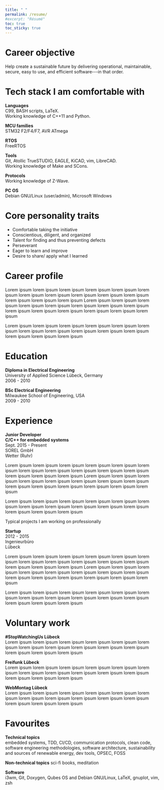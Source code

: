 ```yaml
---
title: " "
permalink: /resume/
#excerpt: "Résumé"
toc: true
toc_sticky: true
---
```


# <i class="fa fa-fw fa-crosshairs"></i> Career objective
Help create a sustainable future by delivering operational, maintainable, secure, easy to use, and efficient software---in that order.


# <i class="fas fa-fw fa-tools"></i> Tech stack I am comfortable with
**Languages**  
C99, BASH scripts, LaTeX.  
Working knowledge of C++11 and Python.

**MCU families**  
STM32 F2/F4/F7, AVR ATmega

**RTOS**  
FreeRTOS

**Tools**  
Git, Atollic TrueSTUDIO, EAGLE, KiCAD, vim, LibreCAD.  
Working knowledge of Make and SCons.

**Protocols**  
Working knowledge of Z-Wave.

**PC OS**  
Debian GNU/Linux (user/admin), Microsoft Windows


# <i class="fas fa-fw fa-user-check"></i> Core personality traits
- Comfortable taking the initiative
- Conscientious, diligent, and organized
- Talent for finding and thus preventing defects
- Perseverant
- Eager to learn and improve
- Desire to share/ apply what I learned


# <i class="fa fa-fw fa-user"></i> Career profile
Lorem ipsum lorem ipsum lorem ipsum lorem ipsum lorem ipsum lorem ipsum lorem ipsum lorem ipsum lorem ipsum lorem ipsum lorem ipsum lorem ipsum lorem ipsum lorem ipsum 
Lorem ipsum lorem ipsum lorem ipsum lorem ipsum lorem ipsum lorem ipsum lorem ipsum lorem ipsum lorem ipsum lorem ipsum lorem ipsum lorem ipsum lorem ipsum lorem ipsum 

Lorem ipsum lorem ipsum lorem ipsum lorem ipsum lorem ipsum lorem ipsum lorem ipsum lorem ipsum lorem ipsum lorem ipsum lorem ipsum lorem ipsum lorem ipsum lorem ipsum 


# <i class="fas fa-fw fa-graduation-cap"></i> Education
**Diploma in Electrical Engineering**  
University of Applied Science Lübeck, Germany  
2006 - 2010

**BSc Electrical Engineering**  
Milwaukee School of Engineering, USA  
2009 - 2010


# <i class="fa fa-fw fa-briefcase"></i> Experience
**Junior Developer**  
**C/C++ for embedded systems**  
Sept. 2015 - Present  
SOREL GmbH  
Wetter (Ruhr)

Lorem ipsum lorem ipsum lorem ipsum lorem ipsum lorem ipsum lorem ipsum lorem ipsum lorem ipsum lorem ipsum lorem ipsum lorem ipsum lorem ipsum lorem ipsum lorem ipsum 
Lorem ipsum lorem ipsum lorem ipsum lorem ipsum lorem ipsum lorem ipsum lorem ipsum lorem ipsum lorem ipsum lorem ipsum lorem ipsum lorem ipsum lorem ipsum lorem ipsum 

Lorem ipsum lorem ipsum lorem ipsum lorem ipsum lorem ipsum lorem ipsum lorem ipsum lorem ipsum lorem ipsum lorem ipsum lorem ipsum lorem ipsum lorem ipsum lorem ipsum 

Typical projects I am working on professionally


**Startup**  
2012 - 2015  
Ingenieurbüro  
Lübeck

Lorem ipsum lorem ipsum lorem ipsum lorem ipsum lorem ipsum lorem ipsum lorem ipsum lorem ipsum lorem ipsum lorem ipsum lorem ipsum lorem ipsum lorem ipsum lorem ipsum 
Lorem ipsum lorem ipsum lorem ipsum lorem ipsum lorem ipsum lorem ipsum lorem ipsum lorem ipsum lorem ipsum lorem ipsum lorem ipsum lorem ipsum lorem ipsum lorem ipsum 

Lorem ipsum lorem ipsum lorem ipsum lorem ipsum lorem ipsum lorem ipsum lorem ipsum lorem ipsum lorem ipsum lorem ipsum lorem ipsum lorem ipsum lorem ipsum lorem ipsum 


# <i class="fas fa-fw fa-users"></i> Voluntary work
**#StopWatchingUs Lübeck**  
Lorem ipsum lorem ipsum lorem ipsum lorem ipsum lorem ipsum lorem ipsum lorem ipsum lorem ipsum lorem ipsum lorem ipsum lorem ipsum lorem ipsum lorem ipsum lorem ipsum 

**Freifunk Lübeck**  
Lorem ipsum lorem ipsum lorem ipsum lorem ipsum lorem ipsum lorem ipsum lorem ipsum lorem ipsum lorem ipsum lorem ipsum lorem ipsum lorem ipsum lorem ipsum lorem ipsum 

**WebMontag Lübeck**  
Lorem ipsum lorem ipsum lorem ipsum lorem ipsum lorem ipsum lorem ipsum lorem ipsum lorem ipsum lorem ipsum lorem ipsum lorem ipsum lorem ipsum lorem ipsum lorem ipsum 


# <font color="#bd2727"><i class="fa fa-fw fa-heart"></i></font> Favourites
**Technical topics**  
embedded systems, TDD, CI/CD, communication protocols, clean code, software engineering methodologies, software architecture, sustainability and sources of renewable energy, dev tools, OPSEC, FOSS

**Non-technical topics**
sci-fi books, meditation

**Software**  
i3wm, Git, Doxygen, Qubes OS and Debian GNU/Linux, LaTeX, gnuplot, vim, zsh
